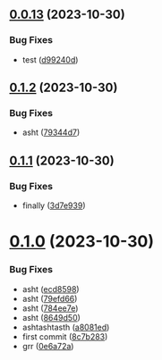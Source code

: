 ## [0.0.13](https://github.com/technovangelist/mattsollamatoolspython/compare/v0.1.2...v0.0.13) (2023-10-30)


### Bug Fixes

* test ([d99240d](https://github.com/technovangelist/mattsollamatoolspython/commit/d99240d10df79b09fa283d1b1a9b270a5555f456))



## [0.1.2](https://github.com/technovangelist/mattsollamatoolspython/compare/v0.1.1...v0.1.2) (2023-10-30)


### Bug Fixes

* asht ([79344d7](https://github.com/technovangelist/mattsollamatoolspython/commit/79344d7bbc8668f46090222bc9e9954896275f25))



## [0.1.1](https://github.com/technovangelist/mattsollamatoolspython/compare/v0.1.0...v0.1.1) (2023-10-30)


### Bug Fixes

* finally ([3d7e939](https://github.com/technovangelist/mattsollamatoolspython/commit/3d7e9398e012945a1ef77f4c2849eaa5cb7fc99f))



# [0.1.0](https://github.com/technovangelist/mattsollamatoolspython/compare/8c7b2830fc70cea38d174c2f4e4aeed2f78b894c...v0.1.0) (2023-10-30)


### Bug Fixes

* asht ([ecd8598](https://github.com/technovangelist/mattsollamatoolspython/commit/ecd8598264f4276557f09b9004150d9872fa8caf))
* asht ([79efd66](https://github.com/technovangelist/mattsollamatoolspython/commit/79efd66aa22f4b2991d6a1665eccb435d8fa2890))
* asht ([784ee7e](https://github.com/technovangelist/mattsollamatoolspython/commit/784ee7ee81f0b6dd5e9a87b97d772bb726b79be0))
* asht ([8649d50](https://github.com/technovangelist/mattsollamatoolspython/commit/8649d500aebb6124842bd3a226b1c2409e292b48))
* ashtashtasth ([a8081ed](https://github.com/technovangelist/mattsollamatoolspython/commit/a8081ed49a619812dc1ef1fc5444798d0df1fba1))
* first commit ([8c7b283](https://github.com/technovangelist/mattsollamatoolspython/commit/8c7b2830fc70cea38d174c2f4e4aeed2f78b894c))
* grr ([0e6a72a](https://github.com/technovangelist/mattsollamatoolspython/commit/0e6a72a32e92006fd6c781c8d175876835cbe8e9))



